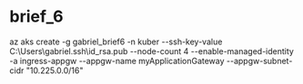 # brief_6
az aks create -g gabriel_brief6 -n kuber --ssh-key-value C:\Users\gabriel\.ssh\id_rsa.pub --node-count 4 --enable-managed-identity -a ingress-appgw --appgw-name myApplicationGateway --appgw-subnet-cidr "10.225.0.0/16"
